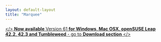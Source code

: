 ```yaml
---
layout: default-layout
title: "Marquee"
---
```


[</> **Now available** Version 61 **for Windows, Mac OSX, openSUSE Leap 42.2, 42.3 and Tumbleweed** - go to **Download section** </>](/downloads/ "download v61 for Windows or Mac OSX")
